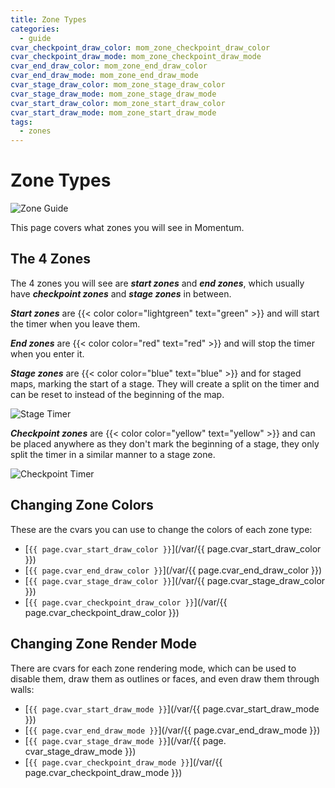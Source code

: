 ```yaml
---
title: Zone Types
categories:
  - guide
cvar_checkpoint_draw_color: mom_zone_checkpoint_draw_color
cvar_checkpoint_draw_mode: mom_zone_checkpoint_draw_mode
cvar_end_draw_color: mom_zone_end_draw_color
cvar_end_draw_mode: mom_zone_end_draw_mode
cvar_stage_draw_color: mom_zone_stage_draw_color
cvar_stage_draw_mode: mom_zone_stage_draw_mode
cvar_start_draw_color: mom_zone_start_draw_color
cvar_start_draw_mode: mom_zone_start_draw_mode
tags:
  - zones
---
```


# Zone Types

![Zone Guide](/images/guide_headers/guide_zone_colours.jpg)

This page covers what zones you will see in Momentum.

## The 4 Zones

The 4 zones you will see are **_start zones_** and **_end zones_**, which usually have **_checkpoint zones_** and **_stage zones_** in between.

**_Start zones_** are {{< color color="lightgreen" text="green" >}} and will start the timer when you leave them.

**_End zones_** are {{< color color="red" text="red" >}} and will stop the timer when you enter it.

**_Stage zones_** are {{< color color="blue" text="blue" >}} and for staged maps, marking the start of a stage.
They will create a split on the timer and can be reset to instead of the beginning of the map.

![Stage Timer](/images/zone_type_guide/stage_timer.png)

**_Checkpoint zones_** are {{< color color="yellow" text="yellow" >}} and can be placed anywhere as they don't mark the beginning of a stage, they only split the timer in a similar manner to a stage zone.

![Checkpoint Timer](/images/zone_type_guide/checkpoint_timer.png)

## Changing Zone Colors

These are the cvars you can use to change the colors of each zone type:

- [`{{ page.cvar_start_draw_color }}`](/var/{{ page.cvar_start_draw_color }})
- [`{{ page.cvar_end_draw_color }}`](/var/{{ page.cvar_end_draw_color }})
- [`{{ page.cvar_stage_draw_color }}`](/var/{{ page.cvar_stage_draw_color }})
- [`{{ page.cvar_checkpoint_draw_color }}`](/var/{{ page.cvar_checkpoint_draw_color }})

## Changing Zone Render Mode

There are cvars for each zone rendering mode, which can be used to disable them, draw them as outlines or faces, and even draw them through walls:

- [`{{ page.cvar_start_draw_mode }}`](/var/{{ page.cvar_start_draw_mode }})
- [`{{ page.cvar_end_draw_mode }}`](/var/{{ page.cvar_end_draw_mode }})
- [`{{ page.cvar_stage_draw_mode }}`](/var/{{ page. cvar_stage_draw_mode }})
- [`{{ page.cvar_checkpoint_draw_mode }}`](/var/{{ page.cvar_checkpoint_draw_mode }})
